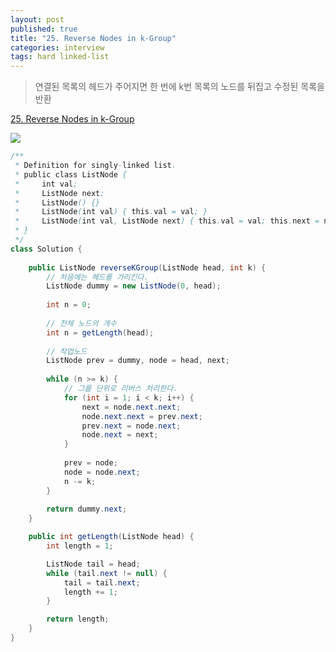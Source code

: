 ```yaml
---
layout: post
published: true
title: "25. Reverse Nodes in k-Group"
categories: interview
tags: hard linked-list
---
```


> 연결된 목록의 헤드가 주어지면 한 번에 k번 목록의 노드를 뒤집고 수정된 목록을 반환

[25. Reverse Nodes in k-Group](https://leetcode.com/problems/reverse-nodes-in-k-group/)

![](https://assets.leetcode.com/uploads/2020/10/03/reverse_ex1.jpg)

```java
/**
 * Definition for singly-linked list.
 * public class ListNode {
 *     int val;
 *     ListNode next;
 *     ListNode() {}
 *     ListNode(int val) { this.val = val; }
 *     ListNode(int val, ListNode next) { this.val = val; this.next = next; }
 * }
 */
class Solution {
    
    public ListNode reverseKGroup(ListNode head, int k) {
        // 처음에는 헤드를 가리킨다.
        ListNode dummy = new ListNode(0, head);
        
        int n = 0;
        
        // 전체 노드의 개수
        int n = getLength(head);
        
        // 작업노드
        ListNode prev = dummy, node = head, next;
        
        while (n >= k) {
            // 그룹 단위로 리버스 처리한다.
            for (int i = 1; i < k; i++) {
                next = node.next.next;
                node.next.next = prev.next;
                prev.next = node.next;
                node.next = next;
            }
            
            prev = node;
            node = node.next;
            n -= k;
        }
        
        return dummy.next;
    }

    public int getLength(ListNode head) {
        int length = 1;

        ListNode tail = head;
        while (tail.next != null) {
            tail = tail.next;
            length += 1;
        }

        return length;
    }
}
```